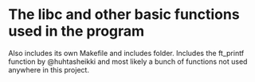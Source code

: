 # The libc and other basic functions used in the program

Also includes its own Makefile and includes folder. Includes the ft_printf function by @huhtasheikki and most likely a bunch of functions not used anywhere in this project.
